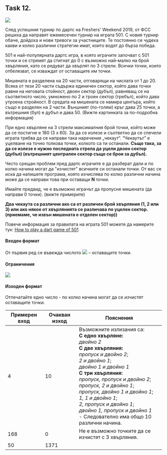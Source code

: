 ## Task 12.

![](https://github.com/andy489/Data_Structures_and_Algorithms_CPP/blob/master/assets/Darts%20501%2001.png)

След успешния турнир по дартс на Freshers' Weekend 2019, от ФСС решиха да направят ежемесечен турнир на играта 501. С новия турнир обаче, дойдоха и нови тревоги за участниците. Те постоянно се чудеха какви и колко различни стратегии имат, които водят до бърза победа.

501 е най-популярната дартс игра, в която играчите започват с 501 точки и се стремят да стигнат до 0 с възможно най-малко на брой хвърляния, като се редуват да хвърлят по 3 стрели. Всички точки, които отбелязват, се изваждат от оставащите им точки.

Мишената е разделена на 20 части, отговарящи на числата от 1 до 20. Всяка от тези 20 части съдържа единичен сектор, който дава точки равни на неговата стойност, двоен сектор (дубъл), равняващ се на съответното число, умножено по 2 и троен сектор (требъл), който дава утроена стройност. В средата на мишената се намира центъра, който също е разделен на 2 части. Външният (по-голям) кръг дава 25 точки, а вътрешния (бул) е дубъл и дава 50. (Вижте картинката за по-подробна информация)

При едно хвърляне на 3 стрели максималния брой точки, който може да се постигне е 180 (3 x 60). За да се излезе и съответно да се спечели играта трябва да се направи така наречения „чекаут“. “Чекаутът” е уцелване на точно толкова точки, колкото са ти останали. **Също така, за да се излезе е нужно последната стрела да уцели двоен сектор (дубъл) (вътрешният централен сектор също се брои за дубъл).**

Често срещан проблем пред дартс играчите е да разберат дали и по колко начина могат да "изчистят" всичките си останали точки. От вас се иска да напишете програма, която изчислява по колко различни начина може да се направи това при оставащи **N** точки.

Имайте предвид, че е възможно играчът да пропусне мишената (да направи 0 точки). (вижте примерите)

**Два чекаута са различни ако са от различен брой хвърляния (1, 2 или 3) или ако някое от хвърлянията се различава по уцелен сектор. (приемаме, че извън мишената е отделен сектор))**

Повече информация за правилата на играта 501 можете да намерите тук: [How to play a dart game of 501](http://www.nicedarts.com/how_to_501)

#### Входен формат
От първия ред се въвежда числото <img src="https://latex.codecogs.com/svg.latex?\Large&space;N"> – оставащите точки.

#### Ограничения
<img src="https://latex.codecogs.com/svg.latex?\Large&space;1\le{N}\le{180}">

#### Изходен формат
Отпечатайте едно число - по колко начина могат да се *изчистят* оставащите точки.

Примерен вход|Очакван изход|Пояснения
-|-|-
4|10|Възможните излизания са:<br>**С едно хвърляне:**<br>*двойно 2*<br>**С две хвърляния:**<br>*пропуск и двойно 2*;<br>*2 и двойно 1*;<br>*двойно 1 и двойно 1*<br>**С три хвърляния:**<br>*пропуск, пропуск и двойно 2*;<br>*пропуск, 2 и двойно 1*;<br> *пропуск, двойно 1 и двойно 1*;<br>*1, 1 и двойно 1*;<br>*2, пропуск и двойно 1*;<br>*двойно 1, пропуск и двойно 1*<br>- Следователно има общо 10 различни начина.
168|0|Не е възможно точките да се изчистят с 3 хвърляния.
50|1371
